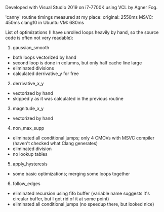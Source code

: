 Developed with Visual Studio 2019 on i7-7700K using VCL by Agner Fog.

'canny' routine timings measured at my place:
original: 2550ms
MSVC: 450ms
clang10 in Ubuntu VM: 680ms


List of optimizations (I have unrolled loops heavily by hand, so the source code is often not very readable):
1. gaussian_smooth
 - both loops vectorized by hand
 - second loop is done in columns, but only half cache line large
 - eliminated divisions
 - calculated derrivative_y for free
 
2. derrivative_x_y
 - vectorized by hand
 - skipped y as it was calculated in the previous routine
 
3. magnitude_x_y
 - vectorized by hand
 
4. non_max_supp
 - eliminated all conditional jumps; only 4 CMOVs with MSVC compiler (haven't checked what Clang generates)
 - eliminated division
 - no lookup tables

5. apply_hysteresis
 - some basic optimizations; merging some loops together

6. follow_edges
 - eliminated recursion using fifo buffer (variable name suggests it's circular buffer, but I got rid of it at some point)
 - eliminated all conditional jumps (no speedup there, but looked nice)
